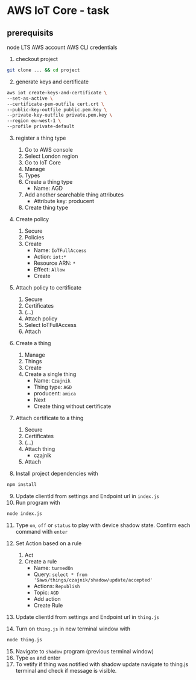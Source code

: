 # AWS IoT Core - task
## prerequisits
node LTS
AWS account
AWS CLI credentials

1. checkout project
```bash
git clone ... && cd project
```
2. generate keys and certificate
```bash
aws iot create-keys-and-certificate \
--set-as-active \
--certificate-pem-outfile cert.crt \
--public-key-outfile public.pem.key \
--private-key-outfile private.pem.key \
--region eu-west-1 \
--profile private-default
```
3. register a thing type

    1. Go to AWS console
    2. Select London region
    3. Go to IoT Core
    4. Manage
    5. Types
    6. Create a thing type
        * Name: AGD
    7. Add another searchable thing attributes
        * Attribute key: producent
    8. Create thing type
4. Create policy

    1. Secure
    2. Policies
    3. Create
        * Name: `IoTFullAccess`
        * Action: `iot:*`
        * Resource ARN: `*`
        * Effect: `Allow`
        * Create
5. Attach policy to certificate
    
    1. Secure
    2. Certificates
    3. (...)
    4. Attach policy
    5. Select IoTFullAccess
    6. Attach
6. Create a thing

    1. Manage
    2. Things
    3. Create
    4. Create a single thing
        * Name: `Czajnik`
        * Thing type: `AGD`
        * producent: `amica`
        * Next
        * Create thing without certificate
7. Attach certificate to a thing
    
    1. Secure
    2. Certificates
    3. (...)
    4. Attach thing
        * czajnik
    5. Attach

8. Install project dependencies with 
```bash
npm install
```
9. Update clientId from settings and Endpoint url in `index.js`
10. Run program with
```bash
node index.js
```
11. Type `on`, `off` or `status` to play with device shadow state. Confirm each command with `enter`

12. Set Action based on a rule
    1. Act
    2. Create a rule
        * Name: `turnedOn`
        * Query: `select * from '$aws/things/czajnik/shadow/update/accepted'`
        * Actions: `Republish`
        * Topic: `AGD`
        * Add action
        * Create Rule
13. Update clientId from settings and Endpoint url in `thing.js`
14. Turn on `thing.js` in new terminal window with
```bash
node thing.js
```
15. Navigate to `shadow` program (previous terminal window)
16. Type `on` and enter
17. To vetify if thing was notified with shadow update navigate to thing.js terminal and check if message is visible.


        


